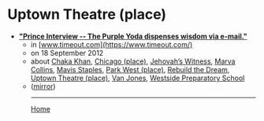 # Uptown Theatre (place)

 - [**"Prince Interview -- The Purple Yoda dispenses wisdom via e-mail."**](https://www.timeout.com/chicago/music/prince-interview)<ul><li>in [www.timeout.com](https://www.timeout.com/)</li><li>on 18 September 2012</li><li>about [Chaka Khan](../../../topics/chaka-khan/index.md), [Chicago  (place)](../../../topics/place/chicago/index.md), [Jehovah’s Witness](../../../topics/jehovah-s-witness/index.md), [Marva Collins](../../../topics/marva-collins/index.md), [Mavis Staples](../../../topics/mavis-staples/index.md), [Park West (place)](../../../topics/place/park-west/index.md), [Rebuild the Dream](../../../topics/rebuild-the-dream/index.md), [Uptown Theatre (place)](../../../topics/place/uptown-theatre/index.md), [Van Jones](../../../topics/van-jones/index.md), [Westside Preparatory School](../../../topics/westside-preparatory-school/index.md)</li><li>([mirror](https://web.archive.org/web/*/https://www.timeout.com/chicago/music/prince-interview))</li><ul>

----

[Home](../index.md)
